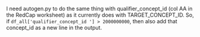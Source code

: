 I need autogen.py to do the same thing with qualifier_concept_id (col AA in the RedCap worksheet)
as it currently does with TARGET_CONCEPT_ID. So, if `df_all['qualifier_concept_id '] > 2000000000`,
then also add that concept_id as a new line in the output.
